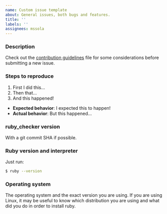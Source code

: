 ```yaml
---
name: Custom issue template
about: General issues, both bugs and features.
title: ''
labels: ''
assignees: mssola
---
```


### Description

Check out the [contribution guidelines](../CONTRIBUTING.md) file for some
considerations before submitting a new issue.

### Steps to reproduce

1. First I did this...
2. Then that...
3. And this happened!

- **Expected behavior**: I expected this to happen!
- **Actual behavior**: But this happened...

### ruby_checker version

With a git commit SHA if possible.

### Ruby version and interpreter

Just run:

```bash
$ ruby --version
```

### Operating system

The operating system and the exact version you are using. If you are using
Linux, it may be useful to know which distribution you are using and what did
you do in order to install ruby.
